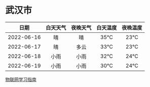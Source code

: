 # 武汉市
|日期|白天天气|夜晚天气|白天温度|夜晚温度|
|:--:|:--:|:--:|:--:|:--:|
|2022-06-16|晴|晴|35℃|23℃|
|2022-06-17|晴|多云|33℃|23℃|
|2022-06-18|小雨|小雨|32℃|24℃|
|2022-06-19|小雨|小雨|30℃|24℃|
 
[物联网学习指南](http://doc.lziqi.top/IoT)
